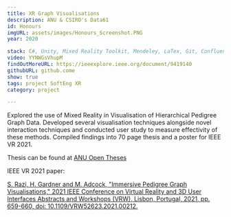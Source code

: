 ```yaml
---
title: XR Graph Visualisations 
description: ANU & CSIRO's Data61 
id: Honours
imgURL: assets/images/Honours_Screenshot.PNG
year: 2020

stack: C#, Unity, Mixed Reality Toolkit, Mendeley, LaTex, Git, Confluence
video: YYNWGsVhupM 
findOutMoreURL: https://ieeexplore.ieee.org/document/9419140
githubURL: github.come
show: true
tags: project SoftEng XR
category: project

--- 
```

  Explored the use of Mixed Reality in Visualisation of Hierarchical Pedigree Graph Data.
  Developed several visualisation techniques alongside novel interaction techniques and
  conducted user study to measure effectivity of these methods. 
  Compiled findings into 70 page thesis and a poster for IEEE VR 2021.

  Thesis can be found at [ANU Open Theses](https://openresearch-repository.anu.edu.au/handle/1885/259000)

  IEEE VR 2021 paper:

  [S. Razi, H. Gardner and M. Adcock, "Immersive Pedigree Graph Visualisations," 2021 IEEE Conference on Virtual Reality and 3D User Interfaces Abstracts and Workshops (VRW), Lisbon, Portugal, 2021, pp. 659-660, doi: 10.1109/VRW52623.2021.00212.](https://ieeexplore.ieee.org/document/9419140)
